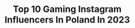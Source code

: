 ---
title: Top 10 Gaming Instagram Influencers In Poland In 2023
description: >-
  Find top gaming Instagram influencers in Poland in 2023. Most popular hashtags: #gaming #gamer #gamergirl #smile.
platform: Instagram
hits: 41
text_top: Identify the most popular Instagram influencers on inBeat.
text_bottom: Our database has 41 Instagram influencers like this in Poland for you to pitch.
profiles:
  - username: "furlan.ago"
    fullname: >-
      Damian Kisłowski
    bio: >-
      https://www.empik.com/esport-insiderski-przewodnik-po-swiecie-gamingu-chaloner-paul,p1249663616,ksiazka-p
    location: "Poland"
    followers: 8047
    engagement: 618
    commentsToLikes: 0.006907
    id: ck15qz8h75cbi0i1903sw2x02
    verified: false
    hashtags: "#xkomago, #proplayer, #csgo, #razer"
  - username: "al3xandrasofficial"
    fullname: >-
      Aleksandra "AL3XANDRAs" Hanula
    bio: >-
      🎮 Streamer 📫 al3xandras@o2.pl
    location: "Poland"
    followers: 8872
    engagement: 910
    commentsToLikes: 0.027609
    id: ckf5n397bwkht0j23wxn3qez8
    verified: false
    hashtags: "#gdansk, #smile, #gaming, #instagood"
  - username: "bloodcurdling__"
    fullname: >-
      Marzena
    bio: >-
      popvinyl.pl ➡️ BLOOD przy zamówieniu 😏 #gamergirl ✌🏻🎮 PSN: bloodcurdling94 📩 bloodcurdling94@gmail.com #funkopop collector 🙋🏼
    location: "Poland"
    followers: 5394
    engagement: 905
    commentsToLikes: 0.158979
    id: ck0vzne939yrf0i19ksw30ydf
    verified: false
    hashtags: "#funkopop, #playstation, #flowers, #funkoaddict"
  - username: "_veneea"
    fullname: >-
      Veneea
    bio: >-
      Streamer • Gamer • Host • Presenter 🎮🎧 Kraków 🍭 facebook.com/veneeatv 🍭 discord.gg/veneea 🍭 colab: veneeax@gmail.com #veneea 🐩 Ahri @ahri_maltese
    location: "Poland"
    followers: 14147
    engagement: 645
    commentsToLikes: 0.050881
    id: ck8t1vnldx7tq0j782mvf7aqn
    verified: false
    hashtags: "#veneea, #gamergirl, #twitchstreamer, #live"
  - username: "urqueeentv"
    fullname: >-
      UrQueeentv
    bio: >-
      Streamerka, gamerka
    location: "Poland"
    followers: 22453
    engagement: 850
    commentsToLikes: 0.022809
    id: ckap2l11ezar90i78f8lpp4a0
    verified: false
    hashtags: "#gaming, #gamerlife, #nofilter, #instagaming"
  - username: "ziemniak.tv"
    fullname: >-
      Ziemniak
    bio: >-
      
    location: "Poland"
    followers: 107287
    engagement: 639
    commentsToLikes: 0.005415
    id: ck6tpa9ukip0a0j710scbwexb
    verified: false
    hashtags: "#swietujzlays, #playstation5, #rog, #zephyrusduo15"
  - username: "donpago"
    fullname: >-
      Mateusz Pągowski
    bio: >-
      facebook.com/donpago
    location: "Poland"
    followers: 121488
    engagement: 1410
    commentsToLikes: 0.004677
    id: ck6tpaa6fip1z0j711uppanfe
    verified: false
    hashtags: "#cs, #csgo, #urodziny, #youtuber"
  - username: "viandherart"
    fullname: >-
      Wiktoria Małachowska
    bio: >-
      26, Warsaw, PL • makeup lover • streamer for @almostf4mouspl ❤️‍🔥• photographer • PR/collabs: marie.claire.art@gmail.com #witchyvibes #warsawgirl
    location: "Poland"
    followers: 60682
    engagement: 163
    commentsToLikes: 0.026853
    id: ck134h103wdmj0i193za2muvd
    verified: false
    hashtags: "#egirlaesthetic, #bellpolska, #egirloutfit, #makijaz"
  - username: "xkomago"
    fullname: >-
      x-kom AGO
    bio: >-
      Profesjonalna polska organizacja esportowa! 🇵🇱👊🏻🦅 #AlwaysTrustInAGO
    location: "Poland"
    followers: 36869
    engagement: 145
    commentsToLikes: 0.005851
    id: ck15qz7c55c580i192r8xre35
    verified: false
    hashtags: "#csgo, #smile, #lifestyle, #orbit"
  - username: "izakoboars"
    fullname: >-
      Izako Boars
    bio: >-
      Profesjonalna organizacja esportowa 🎮 CSGO
    location: "Poland"
    followers: 14886
    engagement: 503
    commentsToLikes: 0.003490
    id: ck15qxmft559g0i19wi8hz34o
    verified: false
    hashtags: "#gaming, #gamer, #orbit, #timetoshine"
---